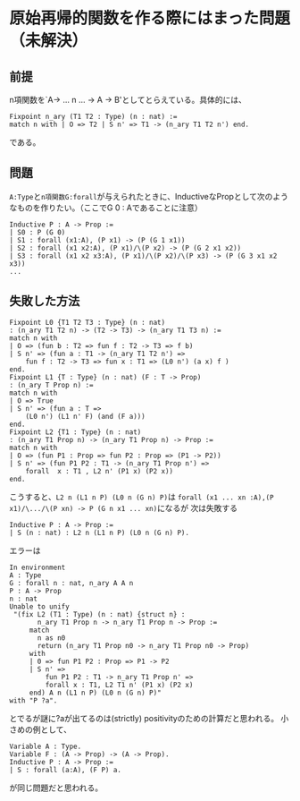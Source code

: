 # 原始再帰的関数を作る際にはまった問題（未解決）
## 前提
n項関数を`A-> ... n ... -> A -> B'としてとらえている。具体的には、
```
Fixpoint n_ary (T1 T2 : Type) (n : nat) :=
match n with | O => T2 | S n' => T1 -> (n_ary T1 T2 n') end.
```
である。

## 問題
`A:Type`と`n項関数G:forall`が与えられたときに、InductiveなPropとして次のようなものを作りたい。（ここでG 0 : Aであることに注意）
```
Inductive P : A -> Prop :=
| S0 : P (G 0)
| S1 : forall (x1:A), (P x1) -> (P (G 1 x1))
| S2 : forall (x1 x2:A), (P x1)/\(P x2) -> (P (G 2 x1 x2))
| S3 : forall (x1 x2 x3:A), (P x1)/\(P x2)/\(P x3) -> (P (G 3 x1 x2 x3))
...
```
## 失敗した方法
```
Fixpoint L0 {T1 T2 T3 : Type} (n : nat)
: (n_ary T1 T2 n) -> (T2 -> T3) -> (n_ary T1 T3 n) :=
match n with
| O => (fun b : T2 => fun f : T2 -> T3 => f b)
| S n' => (fun a : T1 -> (n_ary T1 T2 n') =>
    fun f : T2 -> T3 => fun x : T1 => (L0 n') (a x) f )
end.
Fixpoint L1 {T : Type} (n : nat) (F : T -> Prop)
: (n_ary T Prop n) :=
match n with
| O => True
| S n' => (fun a : T =>
    (L0 n') (L1 n' F) (and (F a)))
end.
Fixpoint L2 {T1 : Type} (n : nat)
: (n_ary T1 Prop n) -> (n_ary T1 Prop n) -> Prop :=
match n with
| O => (fun P1 : Prop => fun P2 : Prop => (P1 -> P2))
| S n' => (fun P1 P2 : T1 -> (n_ary T1 Prop n') =>
    forall  x : T1 , L2 n' (P1 x) (P2 x))
end.
```
こうすると、`L2 n (L1 n P) (L0 n (G n) P)`は
`forall (x1 ... xn :A),(P x1)/\.../\(P xn) -> P (G n x1 ... xn)`になるが
次は失敗する
```
Inductive P : A -> Prop :=
| S (n : nat) : L2 n (L1 n P) (L0 n (G n) P).
```
エラーは
```
In environment
A : Type
G : forall n : nat, n_ary A A n
P : A -> Prop
n : nat
Unable to unify
 "(fix L2 (T1 : Type) (n : nat) {struct n} :
       n_ary T1 Prop n -> n_ary T1 Prop n -> Prop :=
     match
       n as n0
       return (n_ary T1 Prop n0 -> n_ary T1 Prop n0 -> Prop)
     with
     | 0 => fun P1 P2 : Prop => P1 -> P2
     | S n' =>
         fun P1 P2 : T1 -> n_ary T1 Prop n' =>
         forall x : T1, L2 T1 n' (P1 x) (P2 x)
     end) A n (L1 n P) (L0 n (G n) P)"
with "P ?a".
```
とでるが謎に?aが出てるのは(strictly) positivityのための計算だと思われる。
小さめの例として、
```
Variable A : Type.
Variable F : (A -> Prop) -> (A -> Prop).
Inductive P : A -> Prop :=
| S : forall (a:A), (F P) a.
```
が同じ問題だと思われる。
